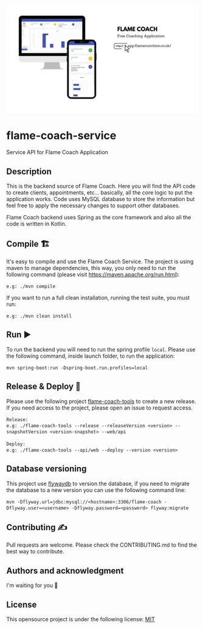 <img src="./flameCoach.png?raw=true" 
data-canonical-src="./logo.png?raw=true"/>
# flame-coach-service
Service API for Flame Coach Application

## Description 
This is the backend source of Flame Coach. Here you will find the API code to create clients, appointments, etc...
basically, all the core logic to put the application works. Code uses MySQL database to store the information 
but feel free to apply the necessary changes to support other databases.

Flame Coach backend uses Spring as the core framework and also all the code is written in Kotlin.

## Compile 🏗️
It's easy to compile and use the Flame Coach Service. The project is using maven to manage dependencies, 
this way, you only need to run the following command (please visit https://maven.apache.org/run.html):
```
e.g: ./mvn compile
```

If you want to run a full clean installation, running the test suite, you must run:
```
e.g: ./mvn clean install
```

## Run ▶️
To run the backend you will need to run the spring profile `local`. Please use the following command, inside launch folder, to run the application:
```
mvn spring-boot:run -Dspring-boot.run.profiles=local
```

## Release & Deploy 🚀
Please use the following project [flame-coach-tools] to create a new release. 
If you need access to the project, please open an issue to request access.
```
Release:
e.g: ./flame-coach-tools --release --releaseVersion <version> --snapshotVersion <version-snapshot> --web/api

Deploy:
e.g: ./flame-coach-tools --api/web --deploy --version <version>
```

## Database versioning
This project use [flywaydb] to version the database, if you need to migrate the database 
to a new version you can use the following command line:
```
mvn -Dflyway.url=jdbc:mysql://<hostname>:3306/flame-coach -Dflyway.user=<username> -Dflyway.password=<password> flyway:migrate
```

## Contributing ✍️
Pull requests are welcome. Please check the CONTRIBUTING.md to find the best way to contribute.

## Authors and acknowledgment
I'm waiting for you 🤟

## License
This opensource project is under the following license: [MIT]


[flywaydb]: https://flywaydb.org/documentation/usage/maven/
[flame-coach-tools]: https://github.com/FlameNutrition/flame-coach-tools
[mit]: https://choosealicense.com/licenses/mit/
